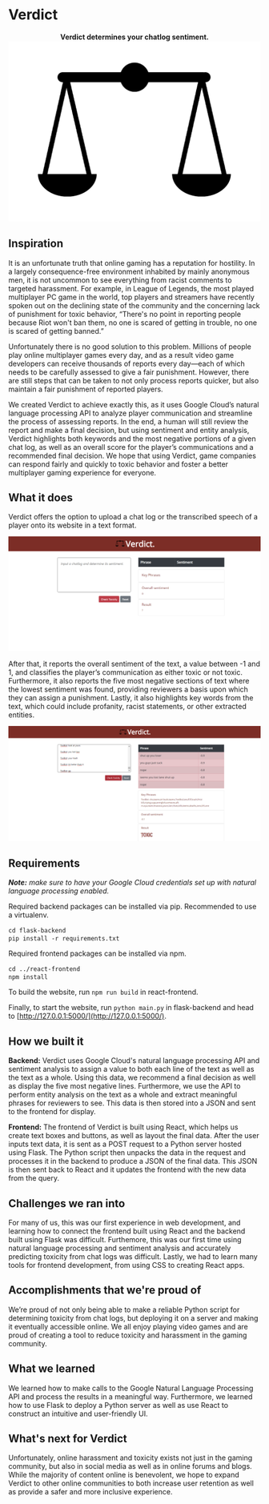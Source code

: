 # Verdict
<p align="center">  
  <b>Verdict determines your chatlog sentiment.</b>

  <img src="https://raw.githubusercontent.com/mathewjhan/verdict/master/logo.png">
</p>

## Inspiration
It is an unfortunate truth that online gaming has a reputation for hostility. In a largely consequence-free environment inhabited by mainly anonymous men, it is not uncommon to see everything from racist comments to targeted harassment. For example, in League of Legends, the most played multiplayer PC game in the world, top players and streamers have recently spoken out on the declining state of the community and the concerning lack of punishment for toxic behavior, “There's no point in reporting people because Riot won't ban them, no one is scared of getting in trouble, no one is scared of getting banned.”

Unfortunately there is no good solution to this problem. Millions of people play online multiplayer games every day, and as a result video game developers can receive thousands of reports every day⁠—each of which needs to be carefully assessed to give a fair punishment. However, there are still steps that can be taken to not only process reports quicker, but also maintain a fair punishment of reported players. 

We created Verdict to achieve exactly this, as it uses Google Cloud’s natural language processing API to analyze player communication and streamline the process of assessing reports. In the end, a human will still review the report and make a final decision, but using sentiment and entity analysis, Verdict highlights both keywords and the most negative portions of a given chat log, as well as an overall score for the player’s communications and a recommended final decision. We hope that using Verdict, game companies can respond fairly and quickly to toxic behavior and foster a better multiplayer gaming experience for everyone.

## What it does
Verdict offers the option to upload a chat log or the transcribed speech of a player onto its website in a text format. 

![image](example_2.PNG)

After that, it reports the overall sentiment of the text, a value between -1 and 1, and classifies the player’s communication as either toxic or not toxic. Furthermore, it also reports the five most negative sections of text where the lowest sentiment was found, providing reviewers a basis upon which they can assign a punishment. Lastly, it also highlights key words from the text, which could include profanity, racist statements, or other extracted entities.
 
![image](example_1.PNG)

## Requirements

***Note:** make sure to have your Google Cloud credentials set up with natural language processing enabled.*

Required backend packages can be installed via pip. Recommended to use a virtualenv.

```
cd flask-backend
pip install -r requirements.txt
```

Required frontend packages can be installed via npm.

```
cd ../react-frontend
npm install
```

To build the website, run ```npm run build``` in react-frontend.

Finally, to start the website, run ```python main.py``` in flask-backend and head to [http://127.0.0.1:5000/](http://127.0.0.1:5000/).

## How we built it
**Backend:**
Verdict uses Google Cloud's natural language processing API and sentiment analysis to assign a value to both each line of the text as well as the text as a whole. Using this data, we recommend a final decision as well as display the five most negative lines. Furthermore, we use the API to perform entity analysis on the text as a whole and extract meaningful phrases for reviewers to see. This data is then stored into a JSON and sent to the frontend for display.

**Frontend:**
The frontend of Verdict is built using React, which helps us create text boxes and buttons, as well as layout the final data. After the user inputs text data, it is sent as a POST request to a Python server hosted using Flask. The Python script then unpacks the data in the request and processes it in the backend to produce a JSON of the final data. This JSON is then sent back to React and it updates the frontend with the new data from the query.

## Challenges we ran into
For many of us, this was our first experience in web development, and learning how to connect the frontend built using React and the backend built using Flask was difficult. Furthemore, this was our first time using natural language processing and sentiment analysis and accurately predicting toxicity from chat logs was difficult. Lastly, we had to learn many tools for frontend development, from using CSS to creating React apps.

## Accomplishments that we're proud of
We’re proud of not only being able to make a reliable Python script for determining toxicity from chat logs, but deploying it on a server and making it eventually accessible online. We all enjoy playing video games and are proud of creating a tool to reduce toxicity and harassment in the gaming community. 

## What we learned
We learned how to make calls to the Google Natural Language Processing API and process the results in a meaningful way. Furthermore, we learned how to use Flask to deploy a Python server as well as use React to construct an intuitive and user-friendly UI.

## What's next for Verdict
Unfortunately, online harassment and toxicity exists not just in the gaming community, but also in social media as well as in online forums and blogs. While the majority of content online is benevolent, we hope to expand Verdict to other online communities to both increase user retention as well as provide a safer and more inclusive experience. 
